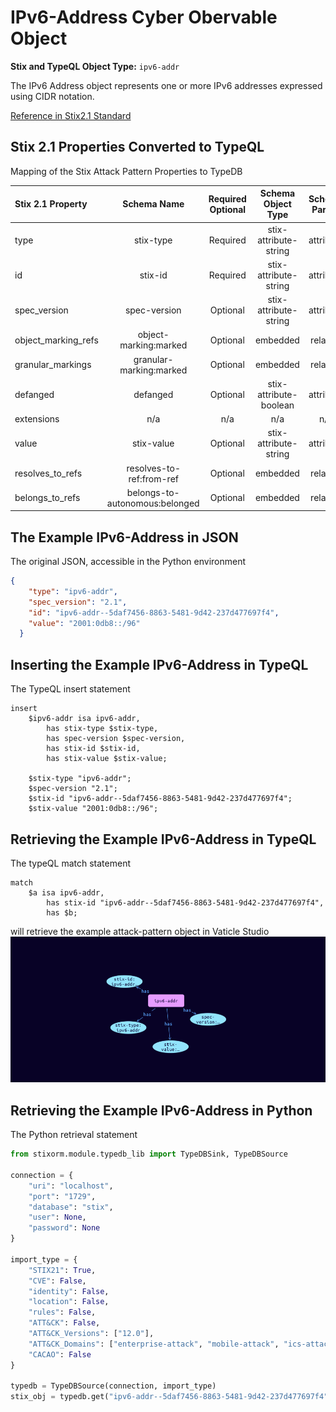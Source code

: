 # IPv6-Address Cyber Obervable Object

**Stix and TypeQL Object Type:**  `ipv6-addr`

The IPv6 Address object represents one or more IPv6 addresses expressed using CIDR notation.

[Reference in Stix2.1 Standard](https://docs.oasis-open.org/cti/stix/v2.1/os/stix-v2.1-os.html#_oeggeryskriq)
## Stix 2.1 Properties Converted to TypeQL
Mapping of the Stix Attack Pattern Properties to TypeDB

|  Stix 2.1 Property    |           Schema Name             | Required  Optional  |      Schema Object Type | Schema Parent  |
|:--------------------|:--------------------------------:|:------------------:|:------------------------:|:-------------:|
|  type                 |            stix-type              |      Required       |  stix-attribute-string    |   attribute    |
|  id                   |             stix-id               |      Required       |  stix-attribute-string    |   attribute    |
|  spec_version         |           spec-version            |      Optional       |  stix-attribute-string    |   attribute    |
|  object_marking_refs  |      object-marking:marked        |      Optional       |   embedded     |relation |
|  granular_markings    |     granular-marking:marked       |      Optional       |   embedded     |relation |
| defanged |defanged |      Optional       |stix-attribute-boolean |   attribute    |
|  extensions           |               n/a                 |        n/a          |           n/a             |      n/a       |
| value |stix-value |      Optional       |  stix-attribute-string    |   attribute    |
| resolves_to_refs |resolves-to-ref:from-ref |      Optional       |   embedded     |relation |
| belongs_to_refs |belongs-to-autonomous:belonged |      Optional       |   embedded     |relation |

## The Example IPv6-Address in JSON
The original JSON, accessible in the Python environment
```json
{
    "type": "ipv6-addr",  
    "spec_version": "2.1",  
    "id": "ipv6-addr--5daf7456-8863-5481-9d42-237d477697f4",  
    "value": "2001:0db8::/96"  
  }
```


## Inserting the Example IPv6-Address in TypeQL
The TypeQL insert statement
```typeql
insert 
    $ipv6-addr isa ipv6-addr,
        has stix-type $stix-type,
        has spec-version $spec-version,
        has stix-id $stix-id,
        has stix-value $stix-value;
    
    $stix-type "ipv6-addr";
    $spec-version "2.1";
    $stix-id "ipv6-addr--5daf7456-8863-5481-9d42-237d477697f4";
    $stix-value "2001:0db8::/96";
```

## Retrieving the Example IPv6-Address in TypeQL
The typeQL match statement

```typeql
match
    $a isa ipv6-addr,
        has stix-id "ipv6-addr--5daf7456-8863-5481-9d42-237d477697f4",
        has $b;
```


will retrieve the example attack-pattern object in Vaticle Studio
![IPv6-Address Example](./img/ipv6-addr.png)

## Retrieving the Example IPv6-Address  in Python
The Python retrieval statement

```python
from stixorm.module.typedb_lib import TypeDBSink, TypeDBSource

connection = {
    "uri": "localhost",
    "port": "1729",
    "database": "stix",
    "user": None,
    "password": None
}

import_type = {
    "STIX21": True,
    "CVE": False,
    "identity": False,
    "location": False,
    "rules": False,
    "ATT&CK": False,
    "ATT&CK_Versions": ["12.0"],
    "ATT&CK_Domains": ["enterprise-attack", "mobile-attack", "ics-attack"],
    "CACAO": False
}

typedb = TypeDBSource(connection, import_type)
stix_obj = typedb.get("ipv6-addr--5daf7456-8863-5481-9d42-237d477697f4")
```

